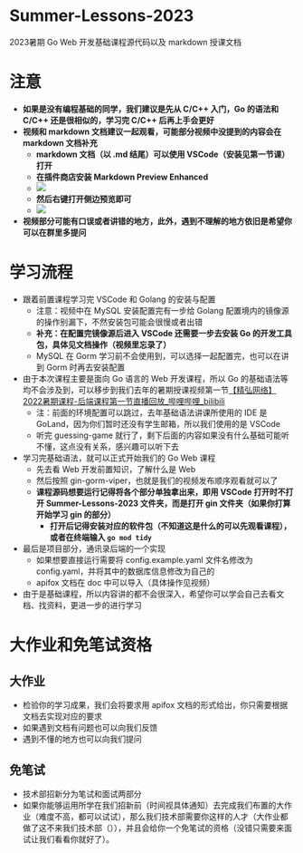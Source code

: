 # Summer-Lessons-2023
2023暑期 Go Web 开发基础课程源代码以及 markdown 授课文档

# 注意
+ **如果是没有编程基础的同学，我们建议是先从 C/C++ 入门，Go 的语法和 C/C++ 还是很相似的，学习完 C/C++ 后再上手会更好**
+ **视频和 markdown 文档建议一起观看，可能部分视频中没提到的内容会在markdown 文档补充**
	+ **markdown 文档（以 .md 结尾）可以使用 VSCode（安装见第一节课） 打开**
	+ **在插件商店安装 Markdown Preview Enhanced**
	+ ![](https://image.bluebird.icu/img/231293dd-8d19-4425-8bad-c0b53b843f61.webp)
	+ **然后右键打开侧边预览即可**
	+ ![](https://image.bluebird.icu/img/2883b3ed-47ad-4c0f-8ccf-31242e1c7277.webp)
+ **视频部分可能有口误或者讲错的地方，此外，遇到不理解的地方依旧是希望你可以在群里多提问**

# 学习流程
+ 跟着前置课程学习完 VSCode 和 Golang 的安装与配置
	+ 注意：视频中在 MySQL 安装配置完有一步给 Golang 配置境内的镜像源的操作别漏下，不然安装包可能会很慢或者出错
	+ **补充：在配置完镜像源后进入 VSCode 还需要一步去安装 Go 的开发工具包，具体见文档操作（视频里忘录了）**
	+ MySQL 在 Gorm 学习前不会使用到，可以选择一起配置完，也可以在讲到 Gorm 时再去安装配置
+ 由于本次课程主要是面向 Go 语言的 Web 开发课程，所以 Go 的基础语法等均不会涉及到，可以移步到我们去年的暑期授课视频第一节[【精弘网络】2022暑期课程-后端课程第一节直播回放_哔哩哔哩_bilibili](https://www.bilibili.com/video/BV1ud4y1o7Yt/?vd_source=43db43acaedd8464c1dd6f9669001984)
	+ 注：前面的环境配置可以跳过，去年基础语法讲课所使用的 IDE 是 GoLand，因为你们暂时还没有学生邮箱，所以我们使用的是 VSCode
	+ 听完 guessing-game 就行了，剩下后面的内容如果没有什么基础可能听不懂，这点没有关系，感兴趣可以听下去
+ 学习完基础语法，就可以正式开始我们的 Go Web 课程
	+ 先去看 Web 开发前置知识，了解什么是 Web
	+ 然后按照 gin-gorm-viper，也就是我们的视频发布顺序观看就可以了
    + **课程源码想要运行记得将各个部分单独拿出来，即用 VSCode 打开时不打开 Summer-Lessons-2023 文件夹，而是打开 gin 文件夹（如果你打算开始学习 gin 的部分）**
        + **打开后记得安装对应的软件包（不知道这是什么的可以先观看课程），或者在终端输入 `go mod tidy`**
+ 最后是项目部分，通讯录后端的一个实现
    + 如果想要直接运行需要将 config.example.yaml 文件名修改为 config.yaml，并将其中的数据库信息修改为自己的
    + apifox 文档在 doc 中可以导入（具体操作见视频）
+ 由于是基础课程，所以内容讲的都不会很深入，希望你可以学会自己去看文档、找资料，更进一步的进行学习

# 大作业和免笔试资格
## 大作业
+ 检验你的学习成果，我们会将要求用 apifox 文档的形式给出，你只需要根据文档去实现对应的要求
+ 如果遇到文档有问题也可以向我们反馈
+ 遇到不懂的地方也可以向我们提问
## 免笔试
+ 技术部招新分为笔试和面试两部分
+ 如果你能够运用所学在我们招新前（时间视具体通知）去完成我们布置的大作业（难度不高，都可以试试），那么我们技术部需要你这样的人才（大作业都做了这不来我们技术部（）），并且会给你一个免笔试的资格（没错只需要来面试让我们看看你就好了）。